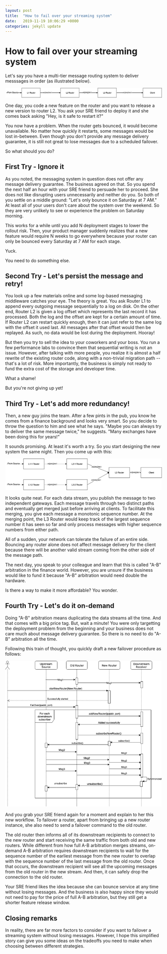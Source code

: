 ```yaml
---
layout: post
title:  "How to fail over your streaming system"
date:   2019-11-19 10:06:29 +0000
categories: jekyll update
---
```


# How to fail over your streaming system

Let's say you have a multi-tier message routing system to deliver messsages in order (as illustrated below).

![basic diagram](/assets/basic_fanout.png)

One day, you code a new feature on the router and you want to release a new version to router L2. You ask your SRE friend to deploy it and she comes back asking "Hey, is it safe to restart it?"

You now have a problem. When the router gets bounced, it would become unavailable. No matter how quickly it restarts, some messages would be lost in-between. Even though you don't provide any message delivery guarantee, it is still not great to lose messages due to a scheduled failover.

So what should you do?

## First Try - Ignore it

As you noted, the messaging system in question does not offer any message delivery guarantee. The business agreed on that. So you spend the next half an hour with your SRE friend to persuade her to proceed. She does not like disrupting users unnecessarily and neither do you. So both of you settle on a middle ground: "Let's only bounce it on Saturday at 7 AM." At least all of your users don't care about the system over the weekend. So they are very unlikely to see or experience the problem on Saturday morning.

This works for a while until you add N deployment stages to lower the rollout risk. Then, your product manager suddenly realizes that a new feature would require N weeks to go everywhere because your router can only be bounced every Saturday at 7 AM for each stage.

Yuck. 

You need to do something else.

## Second Try - Let's persist the message and retry!

You look up a few materials online and some log-based messaging middleware catches your eye. The theory is great. You ask Router L1 to append every outgoing message sequentially to a log on disk. On the other end, Router L2 is given a log offset which represents the last record it has processed. Both the log and the offset are kept for a certain amount of time. If Router L2 can restart quickly enough, then it can just refer to the same log with the offset it used last. All messages after that offset would then be replayed. As such, no data would be lost during the deployment. Hooray!

But then you try to sell the idea to your coworkers and your boss. You run a few performance labs to convince them that sequential writing is not an issue. However, after talking with more people, you realize it is almost a half rewrite of the existing router code, along with a non-trivial migration path -- that's a lot of risk. More importantly, the business is simply not ready to fund the extra cost of the storage and developer time.

What a shame!

But you're not giving up yet!

## Third Try - Let's add more redundancy!

Then, a new guy joins the team. After a few pints in the pub, you know he comes from a finance background and looks very smart. So you decide to throw the question to him and see what he says. "Maybe you can always try to deliver the same message twice," he suggests. "Many exchanges have been doing this for years!"

It sounds promising. At least it's worth a try. So you start designing the new system the same night. Then you come up with this: 

![AB Arbitration](/assets/AB_arbitration.png)

It looks quite neat. For each data stream, you publish the message to two independent gateways. Each message travels through two distinct paths and eventually get merged just before arriving at clients. To facilitate this merging, you give each message a monotonic sequence number. At the merging point, the L3 Router would keep track of the largest sequence number it has seen so far and only process messages with higher sequence numbers from either path.

All of a sudden, your network can tolerate the failure of an entire side. Bouncing any router alone does not affect message delivery for the client because there will be another valid stream coming from the other side of the message path.

The next day, you speak to your colleague and learn that this is called "A-B" arbitration in the finance world. However, you are unsure if the business would like to fund it because "A-B" arbitration would need double the hardware.

Is there a way to make it more affordable? You wonder. 

## Fourth Try - Let's do it on-demand

Doing "A-B" arbitration means duplicating the data streams all the time. And that comes with a big price tag. But, wait a minute! You were only targetting the deployment problem from the beginning and your business does not care much about message delivery guarantee. So there is no need to do "A-B" arbitration all the time.

Following this train of thought, you quickly draft a new failover procedure as follows:

![on-demand failover](/assets/failover_seq_diag+blog.png)

And you grab your SRE friend again for a moment and explain to her this new workflow. To failover a router, apart from bringing up a new router instance, she also need to send a failover command to the old router. 

The old router then informs all of its downstream recipients to connect to the new router and start receiving the same traffic from both old and new routers. While different from how full A-B arbitration merges streams, on-demand A-B arbitration requires downstream recipients to wait for the sequence number of the earliest message from the new router to overlap with the sequence number of the last message from the old router. Once that occurs, the downstream recipient will see all the upcoming messages from the old router in the new stream. And then, it can safely drop the connection to the old router.

Your SRE friend likes the idea because she can bounce service at any time without losing messages. And the business is also happy since they would not need to pay for the price of full A-B arbitration, but they still get a shorter feature release window.

## Closing remarks

In reality, there are far more factors to consider if you want to failover a streaming system without losing messages. However, I hope this simplified story can give you some ideas on the tradeoffs you need to make when choosing between different strategies.
